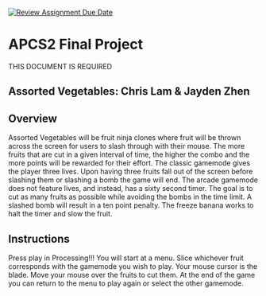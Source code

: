 [![Review Assignment Due Date](https://classroom.github.com/assets/deadline-readme-button-24ddc0f5d75046c5622901739e7c5dd533143b0c8e959d652212380cedb1ea36.svg)](https://classroom.github.com/a/syDSSnTt)
# APCS2 Final Project
THIS DOCUMENT IS REQUIRED
## Assorted Vegetables: Chris Lam & Jayden Zhen
## Overview
Assorted Vegetables will be fruit ninja clones where fruit will be thrown across the screen for users to slash through with their mouse. The more fruits that are cut in a given interval of time, the higher the combo and the more points will be rewarded for their effort. The classic gamemode gives the player three lives. Upon having three fruits fall out of the screen before slashing them or slashing a bomb the game will end. The arcade gamemode does not feature lives, and instead, has a sixty second timer. The goal is to cut as many fruits as possible while avoiding the bombs in the time limit. A slashed bomb will result in a ten point penalty. The freeze banana works to halt the timer and slow the fruit. 
## Instructions
Press play in Processing!!!
You will start at a menu. Slice whichever fruit corresponds with the gamemode you wish to play. Your mouse cursor is the blade. Move your mouse over the fruits to cut them. At the end of the game you can return to the menu to play again or select the other gamemode. 
